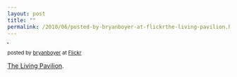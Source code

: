 ```yaml
---
layout: post
title: ""
permalink: /2010/06/posted-by-bryanboyer-at-flickrthe-living-pavilion.html
---
```


<p><a href="http://www.flickr.com/photos/bryan/4741785753/" title="photo sharing"><img src="http://farm5.static.flickr.com/4138/4741785753_4beecf1031.jpg" style="border: solid 1px #000000;" alt="" /></a></p><p><small><a href="http://www.flickr.com/photos/bryan/4741785753/"></a> posted by <a href="http://www.flickr.com/people/bryan/">bryanboyer</a> at <a href="http://www.flickr.com/">Flickr</a></small></p><p><a href="http://figmentproject.org/2010/long-term-exhibitions/living-pavilion/">The Living Pavilion</a>.</p>



